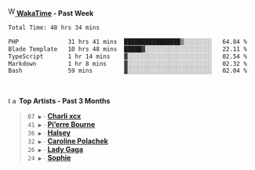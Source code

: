 <img src="https://github.com/dxnter/dxnter/assets/17434202/67b21fa4-d36d-46f9-9dec-f23d976b00ef" alt="WakaTime Logo" width="14" height="18"/><a href="https://wakatime.com/@dxnter" target="_blank"><strong> WakaTime</strong></a><strong> - Past Week</strong>

<!--START_SECTION:waka-->

```txt
Total Time: 48 hrs 34 mins

PHP              31 hrs 41 mins  ████████████████▒░░░░░░░░   64.84 %
Blade Template   10 hrs 48 mins  █████▓░░░░░░░░░░░░░░░░░░░   22.11 %
TypeScript       1 hr 14 mins    ▓░░░░░░░░░░░░░░░░░░░░░░░░   02.54 %
Markdown         1 hr 8 mins     ▓░░░░░░░░░░░░░░░░░░░░░░░░   02.32 %
Bash             59 mins         ▓░░░░░░░░░░░░░░░░░░░░░░░░   02.04 %
```

<!--END_SECTION:waka-->

<br/>

<!--START_LASTFM_ARTISTS:{"period": "3month", "rows": 6}-->
<a href="https://last.fm" target="_blank"><img src="https://user-images.githubusercontent.com/17434202/215290617-e793598d-d7c9-428f-9975-156db1ba89cc.svg" alt="Last.fm Logo" width="18" height="13"/></a> **Top Artists - Past 3 Months**

> `87 ▶️` ∙ **[Charli xcx](https://www.last.fm/music/Charli+xcx)**<br/>
> `41 ▶️` ∙ **[Pi’erre Bourne](https://www.last.fm/music/Pi%E2%80%99erre+Bourne)**<br/>
> `36 ▶️` ∙ **[Halsey](https://www.last.fm/music/Halsey)**<br/>
> `32 ▶️` ∙ **[Caroline Polachek](https://www.last.fm/music/Caroline+Polachek)**<br/>
> `26 ▶️` ∙ **[Lady Gaga](https://www.last.fm/music/Lady+Gaga)**<br/>
> `24 ▶️` ∙ **[Sophie](https://www.last.fm/music/Sophie)**<br/>
<!--END_LASTFM_ARTISTS-->
